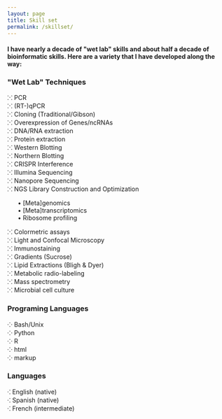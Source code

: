 ```yaml
---
layout: page
title: Skill set
permalink: /skillset/
---
```


#### I have nearly a decade of "wet lab" skills and about half a decade of bioinformatic skills. Here are a variety that I have developed along the way:

### "Wet Lab" Techniques
⁙	PCR <br>
⁙	(RT-)qPCR<br>
⁙	Cloning (Traditional/Gibson)<br>
⁙	Overexpression of Genes/ncRNAs<br>
⁙	DNA/RNA extraction<br>
⁙	Protein extraction<br>
⁙	Western Blotting<br>
⁙	Northern Blotting<br>
⁙	CRISPR Interference<br>
⁙	Illumina Sequencing<br>
⁙	Nanopore Sequencing<br>
⁙	NGS Library Construction and Optimization <br>
<ol>
• [Meta]genomics <br>
• [Meta]transcriptomics <br>
• Ribosome profiling<br>
</ol>
⁙	Colormetric assays<br>
⁙	Light and Confocal Microscopy<br>
⁙	Immunostaining<br>
⁙	Gradients (Sucrose)<br>
⁙	Lipid Extractions (Bligh & Dyer)<br>
⁙	Metabolic radio-labeling<br>
⁙	Mass spectrometry<br>
⁙	Microbial cell culture<br>

### Programing Languages
⁘	Bash/Unix<br>
⁘	Python<br>
⁘	R<br>
⁘	html<br>
⁘	markup<br>

### Languages
⁖	English (native)<br>
⁖	Spanish (native)<br>
⁖	French (intermediate)<br>